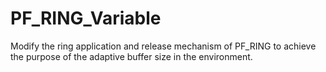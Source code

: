 # PF_RING_Variable
Modify the ring application and release mechanism of PF_RING to achieve the purpose of the adaptive buffer size in the environment.
